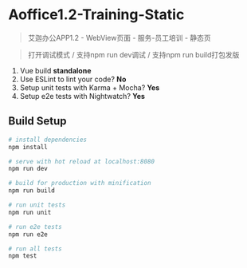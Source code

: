 # Aoffice1.2-Training-Static

> 艾迦办公APP1.2 - WebView页面 - 服务-员工培训 - 静态页

> 打开调试模式 / 支持npm run dev调试 / 支持npm run build打包发版

1. Vue build                                **standalone**
2. Use ESLint to lint your code?            **No**
3. Setup unit tests with Karma + Mocha?     **Yes**
4. Setup e2e tests with Nightwatch?         **Yes**

## Build Setup

``` bash
# install dependencies
npm install

# serve with hot reload at localhost:8080
npm run dev

# build for production with minification
npm run build

# run unit tests
npm run unit

# run e2e tests
npm run e2e

# run all tests
npm test
```
